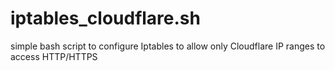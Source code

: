 # iptables_cloudflare.sh
simple bash script to configure Iptables to allow only Cloudflare IP ranges to access HTTP/HTTPS
